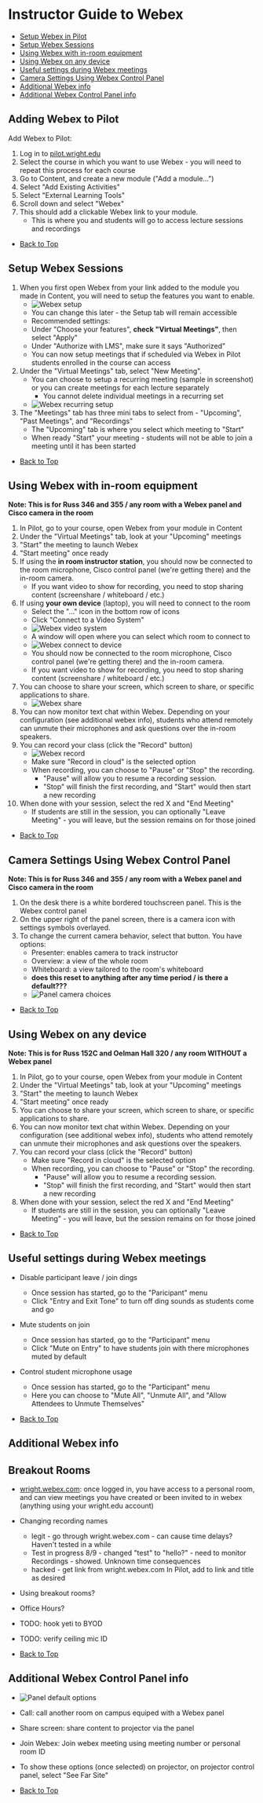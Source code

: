 # Instructor Guide to Webex

- [Setup Webex in Pilot](#Setup-Webex-in-Pilot)
- [Setup Webex Sessions](#Setup-Webex-Sessions)
- [Using Webex with in-room equipment](#Using-Webex-with-in-room-equipment)
- [Using Webex on any device](#Using-Webex-on-any-device)
- [Useful settings during Webex meetings](#Useful-settings-during-Webex-meetings)
- [Camera Settings Using Webex Control Panel](#Camera-Settings-Using-Webex-Control-Panel)
- [Additional Webex info](#Additional-Webex-info)
- [Additional Webex Control Panel info](#Additional-Webex-Control-Panel-info)

## Adding Webex to Pilot

Add Webex to Pilot:
1. Log in to [pilot.wright.edu](pilot.wright.edu)
2. Select the course in which you want to use Webex - you will need to repeat this process for each course
3. Go to Content, and create a new module ("Add a module...")
4. Select "Add Existing Activities"
5. Select "External Learning Tools"
6. Scroll down and select "Webex"
7. This should add a clickable Webex link to your module.  
    - This is where you and students will go to access lecture sessions and recordings

- [Back to Top](#Instructor-Guide-to-Webex)

## Setup Webex Sessions

1. When you first open Webex from your link added to the module you made in Content, you will need to setup the features you want to enable.
    - ![Webex setup](webex/webex-setup.PNG)
    - You can change this later - the Setup tab will remain accessible
    - Recommended settings:
    - Under "Choose your features", **check "Virtual Meetings"**, then select "Apply"
    - Under "Authorize with LMS", make sure it says "Authorized"
    - You can now setup meetings that if scheduled via Webex in Pilot students enrolled in the course can access
2. Under the "Virtual Meetings" tab, select "New Meeting".  
    - You can choose to setup a recurring meeting (sample in screenshot) or you can create meetings for each lecture separately
        - You cannot delete individual meetings in a recurring set
    - ![Webex recurring setup](webex/recurring-sample.PNG)
3. The "Meetings" tab has three mini tabs to select from - "Upcoming", "Past Meetings", and "Recordings"
    - The "Upcoming" tab is where you select which meeting to "Start"
    - When ready "Start" your meeting - students will not be able to join a meeting until it has been started

- [Back to Top](#Instructor-Guide-to-Webex)

## Using Webex with in-room equipment
**Note: This is for Russ 346 and 355 / any room with a Webex panel and Cisco camera in the room**

1. In Pilot, go to your course, open Webex from your module in Content
2. Under the "Virtual Meetings" tab, look at your "Upcoming" meetings
3. "Start" the meeting to launch Webex
4. "Start meeting" once ready
5. If using the **in room instructor station**, you should now be connected to the room microphone, Cisco control panel (we're getting there) and the in-room camera.
    - If you want video to show for recording, you need to stop sharing content (screenshare / whiteboard / etc.)
6. If using **your own device** (laptop), you will need to connect to the room
    - Select the "..." icon in the bottom row of icons
    - Click "Connect to a Video System"
    - ![Webex video system](webex/connect-to-room.PNG)
    - A window will open where you can select which room to connect to
    - ![Webex connect to device](webex/connect-to-device.PNG)
    - You should now be connected to the room microphone, Cisco control panel (we're getting there) and the in-room camera.
    - If you want video to show for recording, you need to stop sharing content (screenshare / whiteboard / etc.)
7. You can choose to share your screen, which screen to share, or specific applications to share.
    - ![Webex share](webex/share-button.PNG)
8. You can now monitor text chat within Webex.  Depending on your configuration (see additional webex info), students who attend remotely can unmute their microphones and ask questions over the in-room speakers.
9. You can record your class (click the "Record" button)
    - ![Webex record](webex/record-button.PNG)
    - Make sure "Record in cloud" is the selected option
    - When recording, you can choose to "Pause" or "Stop" the recording.  
        - "Pause" will allow you to resume a recording session.  
        - "Stop" will finish the first recording, and "Start" would then start a new recording
10. When done with your session, select the red X and "End Meeting"
    - If students are still in the session, you can optionally "Leave Meeting" - you will leave, but the session remains on for those joined

- [Back to Top](#Instructor-Guide-to-Webex)

## Camera Settings Using Webex Control Panel
**Note: This is for Russ 346 and 355 / any room with a Webex panel and Cisco camera in the room**

1. On the desk there is a white bordered touchscreen panel.  This is the Webex control panel
2. On the upper right of the panel screen, there is a camera icon with settings symbols overlayed.
3. To change the current camera behavior, select that button.  You have options:
    - Presenter: enables camera to track instructor
    - Overview: a view of the whole room
    - Whiteboard: a view tailored to the room's whiteboard
    - **does this reset to anything after any time period / is there a default???**
    - ![Panel camera choices](panel/camera-choices.jpg)

- [Back to Top](#Instructor-Guide-to-Webex)

## Using Webex on any device
**Note: This is for Russ 152C and Oelman Hall 320 / any room WITHOUT a Webex panel**

1. In Pilot, go to your course, open Webex from your module in Content
2. Under the "Virtual Meetings" tab, look at your "Upcoming" meetings
3. "Start" the meeting to launch Webex
4. "Start meeting" once ready
5. You can choose to share your screen, which screen to share, or specific applications to share.
6. You can now monitor text chat within Webex.  Depending on your configuration (see additional webex info), students who attend remotely can unmute their microphones and ask questions over the speakers.
7. You can record your class (click the "Record" button)
    - Make sure "Record in cloud" is the selected option
    - When recording, you can choose to "Pause" or "Stop" the recording.  
        - "Pause" will allow you to resume a recording session.  
        - "Stop" will finish the first recording, and "Start" would then start a new recording
8. When done with your session, select the red X and "End Meeting"
    - If students are still in the session, you can optionally "Leave Meeting" - you will leave, but the session remains on for those joined

- [Back to Top](#Instructor-Guide-to-Webex)

## Useful settings during Webex meetings

- Disable participant leave / join dings
    - Once session has started, go to the "Paricipant" menu
    - Click "Entry and Exit Tone" to turn off ding sounds as students come and go
- Mute students on join
    - Once session has started, go to the "Participant" menu
    - Click "Mute on Entry" to have students join with there microphones muted by default
- Control student microphone usage
    - Once session has started, go to the "Participant" menu
    - Here you can choose to "Mute All", "Unmute All", and "Allow Attendees to Unmute Themselves"

- [Back to Top](#Instructor-Guide-to-Webex)

## Additional Webex info


## Breakout Rooms
- [wright.webex.com](wright.webex.com): once logged in, you have access to a personal room, and can view meetings you have created or been invited to in webex (anything using your wright.edu account)
- Changing recording names
    - legit - go through wright.webex.com - can cause time delays?  Haven't tested in a while
    - Test in progress 8/9 - changed "test" to "hello?" - need to monitor Recordings - showed.  Unknown time consequences
    - hacked - get link from wright.webex.com In Pilot, add to link and title as desired
- Using breakout rooms?
- Office Hours?
- TODO: hook yeti to BYOD
- TODO: verify ceiling mic ID

- [Back to Top](#Instructor-Guide-to-Webex)

## Additional Webex Control Panel info
- ![Panel default options](panel/panel-default.jpg)
- Call: call another room on campus equiped with a Webex panel
- Share screen: share content to projector via the panel
- Join Webex: Join webex meeting using meeting number or personal room ID
- To show these options (once selected) on projector, on projector control panel, select "See Far Site"

- [Back to Top](#Instructor-Guide-to-Webex)

